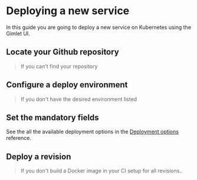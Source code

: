 # Deploying a new service

In this guide you are going to deploy a new service on Kubernetes using the Gimlet UI.

## Locate your Github repository

> If you can't find your repository
>
>

## Configure a deploy environment

> If you don't have the desired environment listed
>

## Set the mandatory fields


See the all the available deployment options in the [Deployment options](reference/options.md) reference.

## Deploy a revision

> If you don't build a Docker image in your CI setup for all revisions..
>


